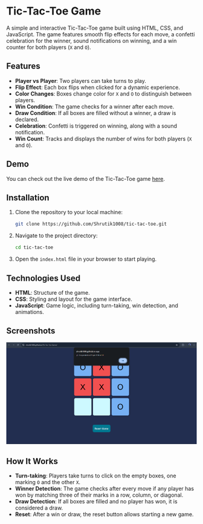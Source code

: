 # Tic-Tac-Toe Game

A simple and interactive Tic-Tac-Toe game built using HTML, CSS, and JavaScript. The game features smooth flip effects for each move, a confetti celebration for the winner, sound notifications on winning, and a win counter for both players (`X` and `O`).

## Features

- **Player vs Player**: Two players can take turns to play.
- **Flip Effect**: Each box flips when clicked for a dynamic experience.
- **Color Changes**: Boxes change color for `X` and `O` to distinguish between players.
- **Win Condition**: The game checks for a winner after each move.
- **Draw Condition**: If all boxes are filled without a winner, a draw is declared.
- **Celebration**: Confetti is triggered on winning, along with a sound notification.
- **Win Count**: Tracks and displays the number of wins for both players (`X` and `O`).

## Demo

You can check out the live demo of the Tic-Tac-Toe game [here](https://shrutik1008.github.io/Tik-Tac-Toe-Game/).

## Installation

1. Clone the repository to your local machine:
    ```bash
    git clone https://github.com/Shrutik1008/tic-tac-toe.git
    ```
2. Navigate to the project directory:
    ```bash
    cd tic-tac-toe
    ```
3. Open the `index.html` file in your browser to start playing.

## Technologies Used

- **HTML**: Structure of the game.
- **CSS**: Styling and layout for the game interface.
- **JavaScript**: Game logic, including turn-taking, win detection, and animations.

## Screenshots

![Game Screenshot](Screenshot%202025-02-18%20193601.png)

## How It Works

- **Turn-taking**: Players take turns to click on the empty boxes, one marking `O` and the other `X`.
- **Winner Detection**: The game checks after every move if any player has won by matching three of their marks in a row, column, or diagonal.
- **Draw Detection**: If all boxes are filled and no player has won, it is considered a draw.
- **Reset**: After a win or draw, the reset button allows starting a new game.


